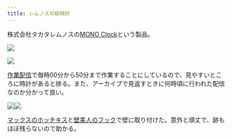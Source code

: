 ```yaml
---
title: レムノスの掛時計
---
```

株式会社タカタレムノスの[MONO Clock](https://www.amazon.co.jp/dp/B004UIT8BK)という製品。

![](https://lh3.googleusercontent.com/UgbSjdKUaoin-ufkUqjwyvhFvC7-_FXVFrcV4yWolaFvvnP5HAKsIKXfb_fIv6vsGJhA65a3cSmOrrKBrnFvjMul2FdqbDOFqKFeA4hc6NJ2BzpTffQpA1vPq90jJVI4c0fbn9RB5JPmr639sPwyh5TT_lEIdBImyQ1qKs_chu1BjDFghm6idmia7aXb)

![](https://lh5.googleusercontent.com/Q94T-AtpWUN18PxEy9g98KJCvg7SImm3PJ1u-Q5T-RP32kL3SKCHX0vKnVXxXzX6ZrOMO0lXu1tXV0zJPbuC6ph71WlBiyAflCgOw20tfuGYaLhHaZlDh8ZpYoL8qJmNKQ_plSDH84QUNC61brX_ivqDbD0BQhZnRAllOMRZN9WE3TiEcXzVtej8JQ3g)

[作業配信](https://www.youtube.com/channel/UC5s-KpSDGzxWPWNv94PnJHw)で毎時00分から50分まで作業することにしているので、見やすいところに時計があると捗る。また、アーカイブで見返すときに何時頃に行われた配信なのか分かって良い。

![](https://lh4.googleusercontent.com/lNvGuumq4pDOBh4OuLnbN4MepDzgHsY2-_zpUmr384k_ldJ4p-aC8gagAhPP4K7EPjznt3eLsSpScUixRVDoiCHluvQURzu0anIb7T9NJqEWboxJ-zmY2I7dtIUfhYo525enTbUlfbUq4EYct28Zm8bFILqhCltwS1F7V-5eEVzo8LFPc3LzSf09mhj7)![](https://lh3.googleusercontent.com/HWmo7R9H7HZMpP9sDCzm0K3asnBQx_sSaeGj3-XjkVOXwre-wirvNkq5R-R0FJV7Kj4Wz3x-2RxFJOMTkFkQlUxjcJG-35FTA5F9Lm1Mcr4eYIePYMIsml4HTwu9gJbUibpoKZObmH96nJzVHfF0aTtPIQ49PEY_hL7uRuEPu4l9LtFYS0IeMESLazAQ)

[マックスのホッチキス](https://www.amazon.co.jp/dp/B000O9WRWG)と[壁美人のフック](https://www.amazon.co.jp/dp/B00CU78TDG)で壁に取り付けた。意外と頑丈で、跡もほぼ残らないので助かる。

